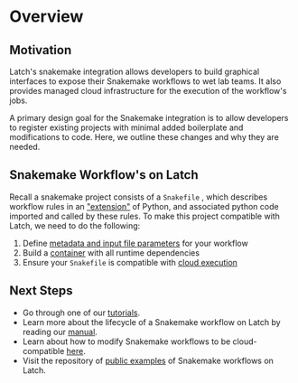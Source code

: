 # Overview

## Motivation

Latch's snakemake integration allows developers to build graphical interfaces to expose their Snakemake workflows to wet lab teams. It also provides managed cloud infrastructure for the execution of the workflow's jobs.

A primary design goal for the Snakemake integration is to allow developers to register existing projects with minimal added boilerplate and modifications to code. Here, we outline these changes and why they are needed.

## Snakemake Workflow's on Latch

Recall a snakemake project consists of a `Snakefile` , which describes workflow
rules in an ["extension"](https://snakemake.readthedocs.io/en/stable/snakefiles/rules.html) of Python, and associated python code imported and called by these rules. To make this project compatible with Latch, we need to do the following:

1. Define [metadata and input file parameters](./metadata.md) for your workflow
2. Build a [container](./environments.md) with all runtime dependencies
3. Ensure your `Snakefile` is compatible with [cloud execution](./cloud.md)

## Next Steps

- Go through one of our [tutorials](./tutorials/quickstart.md).
- Learn more about the lifecycle of a Snakemake workflow on Latch by reading our [manual](../lifecycle.md).
- Learn about how to modify Snakemake workflows to be cloud-compatible [here](../cloud.md).
- Visit the repository of [public examples](https://github.com/latchbio/latch-snakemake-examples) of Snakemake workflows on Latch.
